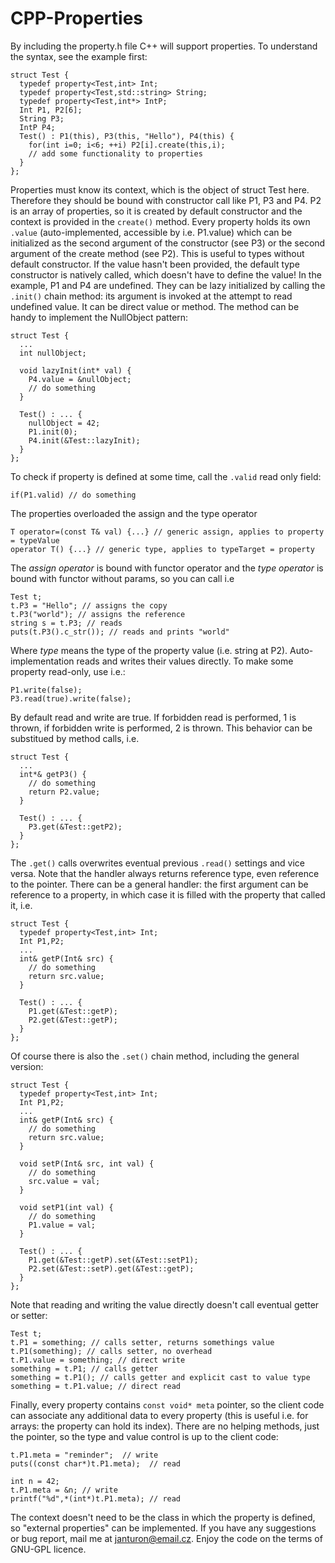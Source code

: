 CPP-Properties
==============
By including the property.h file C++ will support properties. To understand the syntax, see the example first:

    struct Test {
      typedef property<Test,int> Int;
      typedef property<Test,std::string> String;
      typedef property<Test,int*> IntP;
      Int P1, P2[6];
      String P3;
      IntP P4;
      Test() : P1(this), P3(this, "Hello"), P4(this) {
        for(int i=0; i<6; ++i) P2[i].create(this,i);
        // add some functionality to properties
      }
    };

Properties must know its context, which is the object of struct Test here. Therefore they should be bound with constructor call like P1, P3 and P4. P2 is an array of properties, so it is created by default constructor and the context is provided in the `create()` method.
Every property holds its own `.value` (auto-implemented, accessible by i.e. P1.value) which can be initialized as the second argument of the constructor (see P3) or the second argument of the create method (see P2). This is useful to types without default constructor. If the value hasn't been provided, the default type constructor is natively called, which doesn't have to define the value! In the example, P1 and P4 are undefined. They can be lazy initialized by calling the `.init()` chain method: its argument is invoked at the attempt to read undefined value. It can be direct value or method. The method can be handy to implement the NullObject pattern:

    struct Test {
      ...
      int nullObject;

      void lazyInit(int* val) {
        P4.value = &nullObject;
        // do something
      }

      Test() : ... {
        nullObject = 42;
        P1.init(0);
        P4.init(&Test::lazyInit);
      }
    };

To check if property is defined at some time, call the `.valid` read only field:

    if(P1.valid) // do something

The properties overloaded the assign and the type operator

    T operator=(const T& val) {...} // generic assign, applies to property = typeValue
    operator T() {...} // generic type, applies to typeTarget = property

The *assign operator* is bound with functor operator and the *type operator* is bound with functor without params, so you can call i.e

    Test t;
    t.P3 = "Hello"; // assigns the copy
    t.P3("world"); // assigns the reference
    string s = t.P3; // reads
    puts(t.P3().c_str()); // reads and prints "world"
  
Where *type* means the type of the property value (i.e. string at P2). Auto-implementation reads and writes their values directly. To make some property read-only, use i.e.:

    P1.write(false);
    P3.read(true).write(false);

By default read and write are true. If forbidden read is performed, 1 is thrown, if forbidden write is performed, 2 is thrown. This behavior can be substitued by method calls, i.e.

    struct Test {
      ...
      int*& getP3() {
        // do something
        return P2.value;
      }

      Test() : ... {
        P3.get(&Test::getP2);
      }
    };

The `.get()` calls overwrites eventual previous `.read()` settings and vice versa. Note that the handler always returns reference type, even reference to the pointer. There can be a general handler: the first argument can be reference to a property, in which case it is filled with the property that called it, i.e.

    struct Test {
      typedef property<Test,int> Int;
      Int P1,P2;
      ...
      int& getP(Int& src) {
        // do something
        return src.value;
      }

      Test() : ... {
        P1.get(&Test::getP);
        P2.get(&Test::getP);
      }
    };

Of course there is also the `.set()` chain method, including the general version:

    struct Test {
      typedef property<Test,int> Int;
      Int P1,P2;
      ...
      int& getP(Int& src) {
        // do something
        return src.value;
      }

      void setP(Int& src, int val) {
        // do something
        src.value = val;
      }

      void setP1(int val) {
        // do something
        P1.value = val;
      }

      Test() : ... {
        P1.get(&Test::getP).set(&Test::setP1);
        P2.set(&Test::setP).get(&Test::getP);
      }
    };

Note that reading and writing the value directly doesn't call eventual getter or setter:

    Test t;
    t.P1 = something; // calls setter, returns somethings value
    t.P1(something); // calls setter, no overhead
    t.P1.value = something; // direct write
    something = t.P1; // calls getter
    something = t.P1(); // calls getter and explicit cast to value type
    something = t.P1.value; // direct read

Finally, every property contains `const void* meta` pointer, so the client code can associate any additional data to every property (this is useful i.e. for arrays: the property can hold its index). There are no helping methods, just the pointer, so the type and value control is up to the client code:

    t.P1.meta = "reminder";  // write
    puts((const char*)t.P1.meta);  // read

    int n = 42;
    t.P1.meta = &n; // write
    printf("%d",*(int*)t.P1.meta); // read

The context doesn't need to be the class in which the property is defined, so "external properties" can be implemented. If you have any suggestions or bug report, mail me at janturon@email.cz. Enjoy the code on the terms of GNU-GPL licence.
